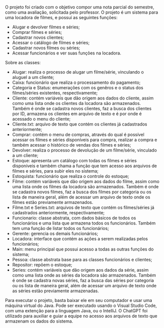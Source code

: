 O projeto foi criado com o objetivo compor uma nota parcial do semestre, como uma avaliação, solicitada pelo professor. 
O projeto é um sistema para uma locadora de filmes, e possuí as seguintes funções:
  - Alugar e devolver filmes e séries;
  - Comprar filmes e séries;
  - Cadastrar novos clientes;
  - Acessar o catálogo de filmes e séries;
  - Cadastrar novos filmes ou séries;
  - Acessar funcionários e ver suas funções na locadora.

Sobre as classes: 
  - Alugar: realiza o processo de alugar um filme/série, vinculando o aluguel a um cliente;
  - Caixa: funcionário que realiza o processamento do pagamento;
  - Categoria e Status: enumerações com os genêros e o status dos filmes/séries existentes, respectivamente;
  - Cliente: contém variáveis que dão origem aos dados do cliente, assim como uma lista onde os clientes da locadora são armazenados. Também é onde se cadastra novos clientes, faz a busca dos clientes por ID, armazena os clientes em arquivo de texto e é por onde é acessado o menu do cliente;
  - Cliente.txt: arquivo de texto que contém os clientes já cadastrados anteriormente;
  - Comprar: contém o menu de compras, através do qual é possível acessar os filmes e séries disponíveis para compra, realizar a compra e também acessar o histórico de vendas dos filmes e séries;
  - Devolver: realiza o processo de devolução de um filme/série, vinculado a um cliente;
  - Estoque: apresenta um catálogo com todas os filmes e séries disponíveis e também chama a função que tem acesso aos arquivos de filmes e séries, para subir eles no sistema;
  - Estoquista: funcionário que realiza o controle do estoque;
  - Filme: contém variáveis que dão origem aos dados do filme, assim como uma lista onde os filmes da locadora são armazenados. Também é onde se cadastra novos filmes, faz a busca dos filmes por categoria ou os lista de maneira geral, além de acessar um arquivo de texto onde os filmes estão previamente armazenados.
  - Filme.txt e Series.txt: arquivos de texto que contém os filmes/séries já cadastrados anteriormente, respectivamente;
  - Funcionario: classe abstrata, com dados básicos de todos os funcionários e uma lista que armazena todos os funcionários. Também tem uma função de listar todos os funcionários;
  - Gerente: gerencia os demais funcionários;
  - Locadora: interface que contém as ações a serem realizadas pelos funcionários;
  - Main: menu principal que possui acesso a todas as outras funções do sistema;
  - Pessoa: classe abstrata base para as classes funcionários e clientes;
  - Repositor: repõem o estoque;
  - Series: contém variáveis que dão origem aos dados da série, assim como uma lista onde as séries da locadora são armazenados. Também é onde se cadastra novas séries, faz a busca das séries por categoria ou os lista de maneira geral, além de acessar um arquivo de texto onde as séries estão previamente armazenadas.

Para executar o projeto, basta baixar ele em seu computador e usar uma máquina virtual do Java. Pode ser executado usando o Visual Studio Code, com uma extenção para a linguagem Java, ou o IntelliJ.
O ChatGPT foi utilizado para auxiliar e guiar a equipe no acesso aos arquivos de texto que armazenam os dados do sistema.
